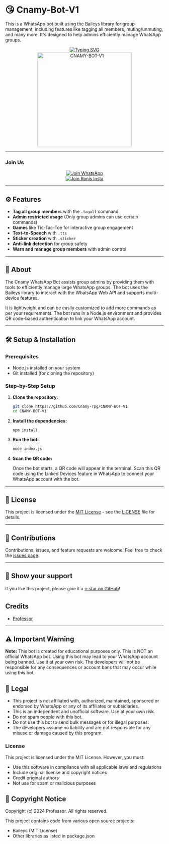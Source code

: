 # 😘 Cnamy-Bot-V1

This is a WhatsApp bot built using the Baileys library for group management, including features like tagging all members, muting/unmuting, and many more. It's designed to help admins efficiently manage WhatsApp groups.

<div align="center"> 
  <a href="https://git.io/typing-svg"> 
    <img src="https://readme-typing-svg.demolab.com?font=Ribeye&size=50&pause=1000&color=33ff00&center=true&width=910&height=100&lines=Cnamy-Bot-V1;Multi+Device+Whatsapp+Bot;Coded+By+Professor+Cnamy" alt="Typing SVG" />
  </a> 
</div> 

<div align="center"> 
  <a href="https://github.com/Cnamy-rpg/CNAMY-BOT-V1"> 
    <img src="https://github.com/Cnamy-rpg/CNAMY-BOT-V1/blob/main/assets/file_0000000028cc624697f14bb843a1d7c6.png?raw=true" alt="CNAMY-BOT-V1" height="300"> 
  </a> 
</div>

---

### Join Us

<div align="center">
  <a href="https://chat.whatsapp.com/IiabHPeEmpI5o6vHWfCEJe">
    <img src="https://img.shields.io/badge/Join%20WhatsApp-25D366?style=for-the-badge&logo=whatsapp&logoColor=white" alt="Join WhatsApp"/>
  </a>
</div>
<div align="center">
  <a href="https://www.instagram.com/roni_rxo?igsh=MThvaTZjOTlnNHhtaw==">
    <img src="https://instagram-brand.com/wp-content/uploads/2016/11/Instagram_AppIcon_Aug2017.png" alt="Join Ronis Insta"/>
  </a>
</div> 

---

## ⚙️ Features

- **Tag all group members** with the `.tagall` command
- **Admin restricted usage** (Only group admins can use certain commands)
- **Games** like Tic-Tac-Toe for interactive group engagement
- **Text-to-Speech** with `.tts`
- **Sticker creation** with `.sticker`
- **Anti-link detection** for group safety
- **Warn and manage group members** with admin control

---

## 📖 About

The Cnamy WhatsApp Bot assists group admins by providing them with tools to efficiently manage large WhatsApp groups. The bot uses the Baileys library to interact with the WhatsApp Web API and supports multi-device features.

It is lightweight and can be easily customized to add more commands as per your requirements. The bot runs in a Node.js environment and provides QR code-based authentication to link your WhatsApp account.

---

## 🛠️ Setup & Installation

### Prerequisites

- Node.js installed on your system
- Git installed (for cloning the repository)

### Step-by-Step Setup

1. **Clone the repository:**

    ```bash
    git clone https://github.com/Cnamy-rpg/CNAMY-BOT-V1
    cd CNAMY-BOT-V1
    ```

2. **Install the dependencies:**

    ```bash
    npm install
    ```

3. **Run the bot:**

    ```bash
    node index.js
    ```

4. **Scan the QR code:**

    Once the bot starts, a QR code will appear in the terminal. Scan this QR code using the Linked Devices feature in WhatsApp to connect your WhatsApp account with the bot.

---


## 📄 License

This project is licensed under the [MIT License](https://opensource.org/licenses/MIT) - see the [LICENSE](https://github.com/Cnamy-rpg/CNAMY-BOT-V1) file for details.

---

## 🙌 Contributions

Contributions, issues, and feature requests are welcome! Feel free to check the [issues page](https://github.com/Cnamy-rpg/CNAMY-BOT-V1).

---

## 🌟 Show your support

If you like this project, please give it a [⭐️ star on GitHub](https://github.com/Cnamy-rpg/CNAMY-BOT-V1)!


## Credits

- [Professor](https://github.com/Cnamy-rpg/CNAMY-BOT-V1)

---

## ⚠️ Important Warning

**Note:** This bot is created for educational purposes only. This is NOT an official WhatsApp bot. Using this bot may lead to your WhatsApp account being banned. Use it at your own risk. The developers will not be responsible for any consequences or account bans that may occur while using this bot.

## 📝 Legal

- This project is not affiliated with, authorized, maintained, sponsored or endorsed by WhatsApp or any of its affiliates or subsidiaries.
- This is an independent and unofficial software. Use at your own risk.
- Do not spam people with this bot.
- Do not use this bot to send bulk messages or for illegal purposes.
- The developers assume no liability and are not responsible for any misuse or damage caused by this program.

### License
This project is licensed under the MIT License. However, you must:
- Use this software in compliance with all applicable laws and regulations
- Include original license and copyright notices
- Credit original authors
- Not use for spam or malicious purposes

## 📜 Copyright Notice

Copyright (c) 2024 Professor. All rights reserved.

This project contains code from various open source projects:
- Baileys (MIT License)
- Other libraries as listed in package.json
